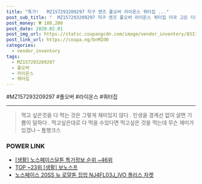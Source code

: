 ```yaml
--- 
title: "특가!   MZ157293209297 직구 맨즈 풀오버 라이온스 쿼터집 ..." 
post_sub_title: "  MZ157293209297 직구 맨즈 풀오버 라이온스 쿼터집 미국 고든 더노스페이스" 
post_money: ₩ 180,200 
post_date: 2020.02.01 
post_img_url: https://static.coupangcdn.com/image/vendor_inventory/8333/a22efb10252aba29d782e6987027063a0d0029d6124fe91302eaa70ea944.jpg 
post_link_url: https://coupa.ng/bnMZd0 
categories: 
  - vendor_inventory 
tags: 
  - MZ157293209297 
  - 풀오버 
  - 라이온스 
  - 쿼터집 
--- 
```

  #MZ157293209297 #풀오버 #라이온스 #쿼터집 
<hr> 

> 먹고 싶은것을 다 먹는 것은 그렇게 재미있지 않다 . 인생을 경계선 없이 살면 기쁨이 덜하다 . 먹고싶은대로 다 먹을 수있다면 먹고싶은 것을 먹는데 무슨 재미가 있겠나 – 톰행크스 


### POWER LINK

* <a href="https://blog.naver.com/sakai111/221782374942" target="_blank"> [생활] 노스페이스달톤 특가정보 순위 ~46위</a>
* <a href="https://blog.naver.com/an0733/221790897210" target="_blank"> TOP ~23위 [생활] 보노스프</a>
* <a href="https://blog.naver.com/fasyy4321/221783162796" target="_blank">노스페이스 20SS 뉴 로얄톤 집업 NJ4FL03J_IVO 플리스 자켓</a>
